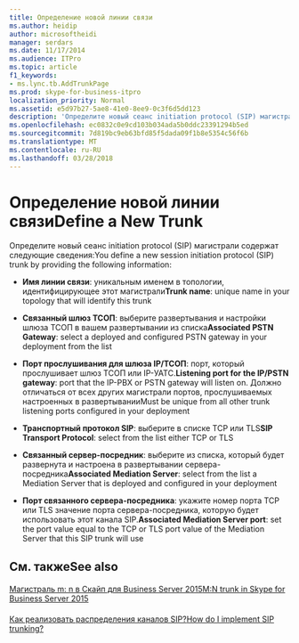 ```yaml
---
title: Определение новой линии связи
ms.author: heidip
author: microsoftheidi
manager: serdars
ms.date: 11/17/2014
ms.audience: ITPro
ms.topic: article
f1_keywords:
- ms.lync.tb.AddTrunkPage
ms.prod: skype-for-business-itpro
localization_priority: Normal
ms.assetid: e5d97b27-5ae8-41e0-8ee9-0c3f6d5dd123
description: 'Определите новый сеанс initiation protocol (SIP) магистрали содержат следующие сведения:'
ms.openlocfilehash: ec0832c0e9cd103b034ada5b0ddc23391294b5ed
ms.sourcegitcommit: 7d819bc9eb63bfd85f5dada09f1b8e5354c56f6b
ms.translationtype: MT
ms.contentlocale: ru-RU
ms.lasthandoff: 03/28/2018
---
```

# <a name="define-a-new-trunk"></a><span data-ttu-id="2ae0c-103">Определение новой линии связи</span><span class="sxs-lookup"><span data-stu-id="2ae0c-103">Define a New Trunk</span></span>
 
<span data-ttu-id="2ae0c-104">Определите новый сеанс initiation protocol (SIP) магистрали содержат следующие сведения:</span><span class="sxs-lookup"><span data-stu-id="2ae0c-104">You define a new session initiation protocol (SIP) trunk by providing the following information:</span></span>
  
- <span data-ttu-id="2ae0c-105">**Имя линии связи**: уникальным именем в топологии, идентифицирующее этот магистрали</span><span class="sxs-lookup"><span data-stu-id="2ae0c-105">**Trunk name**: unique name in your topology that will identify this trunk</span></span>
    
- <span data-ttu-id="2ae0c-106">**Связанный шлюз ТСОП**: выберите развертывания и настройки шлюза ТСОП в вашем развертывании из списка</span><span class="sxs-lookup"><span data-stu-id="2ae0c-106">**Associated PSTN Gateway**: select a deployed and configured PSTN gateway in your deployment from the list</span></span>
    
- <span data-ttu-id="2ae0c-107">**Порт прослушивания для шлюза IP/ТСОП**: порт, который прослушивает шлюз ТСОП или IP-УАТС.</span><span class="sxs-lookup"><span data-stu-id="2ae0c-107">**Listening port for the IP/PSTN gateway**: port that the IP-PBX or PSTN gateway will listen on.</span></span> <span data-ttu-id="2ae0c-108">Должно отличаться от всех других магистрали портов, прослушиваемых настроенных в развертывании</span><span class="sxs-lookup"><span data-stu-id="2ae0c-108">Must be unique from all other trunk listening ports configured in your deployment</span></span>
    
- <span data-ttu-id="2ae0c-109">**Транспортный протокол SIP**: выберите в списке TCP или TLS</span><span class="sxs-lookup"><span data-stu-id="2ae0c-109">**SIP Transport Protocol**: select from the list either TCP or TLS</span></span>
    
- <span data-ttu-id="2ae0c-110">**Связанный сервер-посредник**: выберите из списка, который будет развернута и настроена в развертывании сервера-посредника</span><span class="sxs-lookup"><span data-stu-id="2ae0c-110">**Associated Mediation Server**: select from the list a Mediation Server that is deployed and configured in your deployment</span></span>
    
- <span data-ttu-id="2ae0c-111">**Порт связанного сервера-посредника**: укажите номер порта TCP или TLS значение порта сервера-посредника, которую будет использовать этот канала SIP.</span><span class="sxs-lookup"><span data-stu-id="2ae0c-111">**Associated Mediation Server port**: set the port value equal to the TCP or TLS port value of the Mediation Server that this SIP trunk will use</span></span> 
    
## <a name="see-also"></a><span data-ttu-id="2ae0c-112">См. также</span><span class="sxs-lookup"><span data-stu-id="2ae0c-112">See also</span></span>

#### 

[<span data-ttu-id="2ae0c-113">Магистраль m: n в Скайп для Business Server 2015</span><span class="sxs-lookup"><span data-stu-id="2ae0c-113">M:N trunk in Skype for Business Server 2015</span></span>](../../plan-your-deployment/enterprise-voice-solution/m-n-trunk.md)
#### 

[<span data-ttu-id="2ae0c-114">Как реализовать распределения каналов SIP?</span><span class="sxs-lookup"><span data-stu-id="2ae0c-114">How do I implement SIP trunking?</span></span>](http://technet.microsoft.com/library/273a22b1-8a4c-4187-acf8-c57d5c6598ce.aspx)

